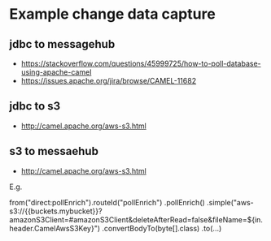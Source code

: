 # Example change data capture 

## jdbc to messagehub

- https://stackoverflow.com/questions/45999725/how-to-poll-database-using-apache-camel
- https://issues.apache.org/jira/browse/CAMEL-11682

## jdbc to s3

- http://camel.apache.org/aws-s3.html

## s3 to messaehub

- http://camel.apache.org/aws-s3.html

E.g. 

from("direct:pollEnrich").routeId("pollEnrich") 
                            .pollEnrich() 
.simple("aws-s3://{{buckets.mybucket}}?amazonS3Client=#amazonS3Client&deleteAfterRead=false&fileName=${in.header.CamelAwsS3Key}")
                            .convertBodyTo(byte[].class) 
                            .to(...)

